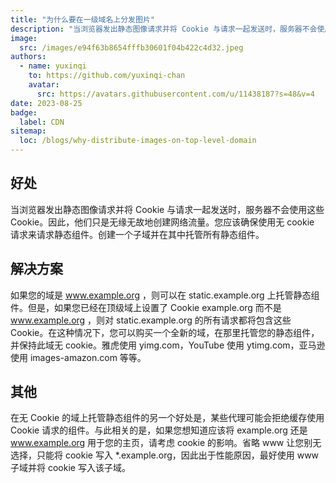 ```yaml
---
title: "为什么要在一级域名上分发图片"
description: "当浏览器发出静态图像请求并将 Cookie 与请求一起发送时，服务器不会使用这些 Cookie。"
image:
  src: /images/e94f63b8654fffb30601f04b422c4d32.jpeg
authors:
  - name: yuxinqi
    to: https://github.com/yuxinqi-chan
    avatar:
      src: https://avatars.githubusercontent.com/u/11438187?s=48&v=4
date: 2023-08-25
badge:
  label: CDN
sitemap:
  loc: /blogs/why-distribute-images-on-top-level-domain
---
```


## 好处

当浏览器发出静态图像请求并将 Cookie 与请求一起发送时，服务器不会使用这些 Cookie。因此，他们只是无缘无故地创建网络流量。您应该确保使用无 cookie 请求来请求静态组件。创建一个子域并在其中托管所有静态组件。

## 解决方案

如果您的域是 www.example.org ，则可以在 static.example.org 上托管静态组件。但是，如果您已经在顶级域上设置了 Cookie example.org 而不是 www.example.org ，则对 static.example.org 的所有请求都将包含这些 Cookie。在这种情况下，您可以购买一个全新的域，在那里托管您的静态组件，并保持此域无 cookie。雅虎使用 yimg.com，YouTube 使用 ytimg.com，亚马逊使用 images-amazon.com 等等。

## 其他

在无 Cookie 的域上托管静态组件的另一个好处是，某些代理可能会拒绝缓存使用 Cookie 请求的组件。与此相关的是，如果您想知道应该将 example.org 还是 www.example.org 用于您的主页，请考虑 cookie 的影响。省略 www 让您别无选择，只能将 cookie 写入 \*.example.org，因此出于性能原因，最好使用 www 子域并将 cookie 写入该子域。
